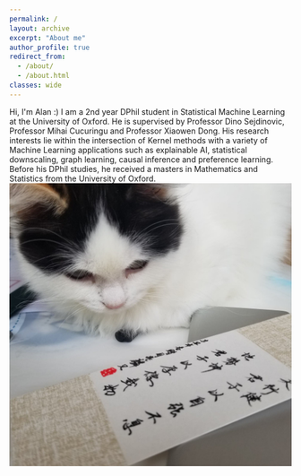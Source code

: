 ```yaml
---
permalink: /
layout: archive
excerpt: "About me"
author_profile: true
redirect_from: 
  - /about/
  - /about.html
classes: wide
---
```


<div style="float: left">
Hi, I'm Alan :) I am a 2nd year DPhil student in Statistical Machine Learning at the University of Oxford. He is supervised by Professor Dino Sejdinovic, Professor Mihai Cucuringu and Professor Xiaowen Dong. His research interests lie within the intersection of Kernel methods with a variety of Machine Learning applications such as explainable AI, statistical downscaling, graph learning, causal inference and preference learning. Before his DPhil studies, he received a masters in Mathematics and Statistics from the University of Oxford.
</div>

<div>
<img src="assets/images/meow.jpg"
     alt="meow icon"
     style="float: left; margin-right: 10px;"
      />
</div>

<!-- style="float: left; margin-right: 10px;" -->